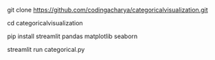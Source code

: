 git clone https://github.com/codingacharya/categoricalvisualization.git

cd categoricalvisualization

pip install streamlit pandas matplotlib seaborn

streamlit run categorical.py
